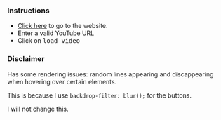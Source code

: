 <h3>Instructions</h3>
<ul>
  <li>
    <a href="https://thekliko.github.io/youtube-video-viewer">Click here</a> to go to the website.
  </li>
  <li>
    Enter a valid YouTube URL
  </li>
  <li>
    Click on <kbd>load video</kbd>
  </li>
</ul>

<h3>Disclaimer</h3>
Has some rendering issues: random lines appearing and discappearing when hovering over certain elements.

This is because I use `backdrop-filter: blur();` for the buttons.

I will not change this.
